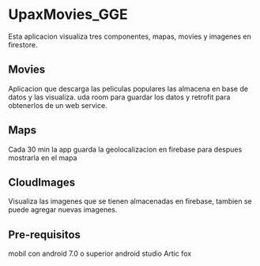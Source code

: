 # UpaxMovies_GGE

Esta aplicacion visualiza tres componentes, mapas, movies y imagenes en firestore.

## Movies
Aplicacion que descarga las peliculas populares las almacena en base de datos y las visualiza.
uda room para guardar los datos y retrofit para obtenerlos de un web service.

## Maps
Cada 30 min la app guarda la geolocalizacion en firebase para despues mostrarla en el mapa

## CloudImages
Visualiza las imagenes que se tienen almacenadas en firebase, tambien se puede agregar nuevas imagenes.



## Pre-requisitos

mobil con android 7.0 o superior
android studio Artic fox




